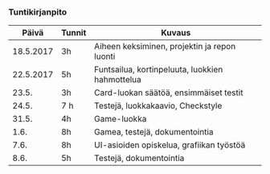 ### Tuntikirjanpito
Päivä | Tunnit | Kuvaus
--------------- | ----- | ------
18.5.2017 | 3h | Aiheen keksiminen, projektin ja repon luonti
22.5.2017 | 5h | Funtsailua, kortinpeluuta, luokkien hahmottelua
23.5. | 3h | Card-luokan säätöä, ensimmäiset testit
24.5. | 7 h | Testejä, luokkakaavio, Checkstyle
31.5. | 4h | Game-luokka
1.6. | 8h | Gamea, testejä, dokumentointia
7.6. | 8h | UI-asioiden opiskelua, grafiikan työstöä
8.6. | 5h | Testejä, dokumentointia
